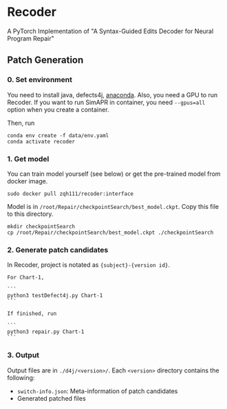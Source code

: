 # Recoder
A PyTorch Implementation of "A Syntax-Guided Edits Decoder for Neural Program Repair"

## Patch Generation

### 0. Set environment

You need to install java, defects4j, [anaconda](https://www.anaconda.com/). Also, you need a GPU to run Recoder.
If you want to run SimAPR in container, you need `--gpus=all` option when you create a container.

Then, run
```
conda env create -f data/env.yaml
conda activate recoder
```

### 1. Get model

You can train model yourself (see below) or get the pre-trained model from docker image.

```
sudo docker pull zqh111/recoder:interface
```
Model is in `/root/Repair/checkpointSearch/best_model.ckpt`.
Copy this file to this directory.

```
mkdir checkpointSearch
cp /root/Repair/checkpointSearch/best_model.ckpt ./checkpointSearch
```

### 2. Generate patch candidates

In Recoder, project is notated as `{subject}-{version id}`.

    For Chart-1,

    ```
    python3 testDefect4j.py Chart-1
    ```

    If finished, run

    ```
    python3 repair.py Chart-1
    ```

### 3. Output
Output files are in `./d4j/<version>/`.
Each `<version>` directory contains the following:
- `switch-info.json`: Meta-information of patch candidates
- Generated patched files